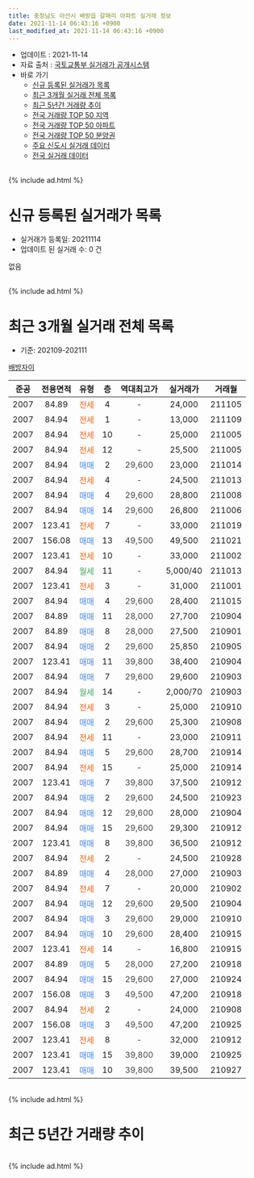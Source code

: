 ```yaml
---
title: 충청남도 아산시 배방읍 갈매리 아파트 실거래 정보
date: 2021-11-14 06:43:16 +0900
last_modified_at: 2021-11-14 06:43:16 +0900
---
```


* 업데이트 : 2021-11-14
* 자료 출처 : [국토교통부 실거래가 공개시스템](http://rt.molit.go.kr)
* 바로 가기
    * [신규 등록된 실거래가 목록](#신규-등록된-실거래가-목록)
    * [최근 3개월 실거래 전체 목록](#최근-3개월-실거래-전체-목록)
    * [최근 5년간 거래량 추이](#최근-5년간-거래량-추이)
    * [전국 거래량 TOP 50 지역](https://inasie.github.io/apt-trade-info/최근-3개월-전국에서-가장-거래가-많이-발생한-지역)
    * [전국 거래량 TOP 50 아파트](https://inasie.github.io/apt-trade-info/최근-3개월-전국에서-가장-거래가-많이-발생한-아파트)
    * [전국 거래량 TOP 50 분양권](https://inasie.github.io/apt-trade-info/최근-3개월-전국에서-가장-거래가-많이-발생한-분양권)
    * [주요 신도시 실거래 데이터](https://inasie.github.io/apt-trade-info/주요-신도시)
    * [전국 실거래 데이터](https://inasie.github.io/apt-trade-info/전국)
<br>
{% include ad.html %}
<br>

# 신규 등록된 실거래가 목록
* 실거래가 등록일: 20211114
* 업데이트 된 실거래 수: 0 건

없음

<br>
{% include ad.html %}
<br>

# 최근 3개월 실거래 전체 목록
* 기준: 202109-202111


[배방자이](https://search.naver.com/search.naver?query=%EC%B6%A9%EC%B2%AD%EB%82%A8%EB%8F%84+%EC%95%84%EC%82%B0%EC%8B%9C+%EB%B0%B0%EB%B0%A9%EC%9D%8D+%EA%B0%88%EB%A7%A4%EB%A6%AC+%EB%B0%B0%EB%B0%A9%EC%9E%90%EC%9D%B4)

|준공|전용면적|유형|층|역대최고가|실거래가|거래월|
|:---:|:---:|:---:|:---:|:---:|:---:|:---:|
|2007|84.89|<span style="color:#ff5a00">전세</span>|4|<span style="color:#444444">-</span>|24,000|211105|
|2007|84.94|<span style="color:#ff5a00">전세</span>|1|<span style="color:#444444">-</span>|13,000|211109|
|2007|84.94|<span style="color:#ff5a00">전세</span>|10|<span style="color:#444444">-</span>|25,000|211005|
|2007|84.94|<span style="color:#ff5a00">전세</span>|12|<span style="color:#444444">-</span>|25,500|211005|
|2007|84.94|<span style="color:#4285f3">매매</span>|2|<span style="color:#444444">29,600</span>|23,000|211014|
|2007|84.94|<span style="color:#ff5a00">전세</span>|4|<span style="color:#444444">-</span>|24,500|211013|
|2007|84.94|<span style="color:#4285f3">매매</span>|4|<span style="color:#444444">29,600</span>|28,800|211008|
|2007|84.94|<span style="color:#4285f3">매매</span>|14|<span style="color:#444444">29,600</span>|26,800|211006|
|2007|123.41|<span style="color:#ff5a00">전세</span>|7|<span style="color:#444444">-</span>|33,000|211019|
|2007|156.08|<span style="color:#4285f3">매매</span>|13|<span style="color:#444444">49,500</span>|49,500|211021|
|2007|123.41|<span style="color:#ff5a00">전세</span>|10|<span style="color:#444444">-</span>|33,000|211002|
|2007|84.94|<span style="color:#34a853">월세</span>|11|<span style="color:#444444">-</span>|5,000/40|211013|
|2007|123.41|<span style="color:#ff5a00">전세</span>|3|<span style="color:#444444">-</span>|31,000|211001|
|2007|84.94|<span style="color:#4285f3">매매</span>|4|<span style="color:#444444">29,600</span>|28,400|211015|
|2007|84.89|<span style="color:#4285f3">매매</span>|11|<span style="color:#444444">28,000</span>|27,700|210904|
|2007|84.89|<span style="color:#4285f3">매매</span>|8|<span style="color:#444444">28,000</span>|27,500|210901|
|2007|84.94|<span style="color:#4285f3">매매</span>|2|<span style="color:#444444">29,600</span>|25,850|210905|
|2007|123.41|<span style="color:#4285f3">매매</span>|11|<span style="color:#444444">39,800</span>|38,400|210904|
|2007|84.94|<span style="color:#4285f3">매매</span>|7|<span style="color:#444444">29,600</span>|29,600|210903|
|2007|84.94|<span style="color:#34a853">월세</span>|14|<span style="color:#444444">-</span>|2,000/70|210903|
|2007|84.94|<span style="color:#ff5a00">전세</span>|3|<span style="color:#444444">-</span>|25,000|210910|
|2007|84.94|<span style="color:#4285f3">매매</span>|2|<span style="color:#444444">29,600</span>|25,300|210908|
|2007|84.94|<span style="color:#ff5a00">전세</span>|11|<span style="color:#444444">-</span>|23,000|210911|
|2007|84.94|<span style="color:#4285f3">매매</span>|5|<span style="color:#444444">29,600</span>|28,700|210914|
|2007|84.94|<span style="color:#ff5a00">전세</span>|15|<span style="color:#444444">-</span>|25,000|210914|
|2007|123.41|<span style="color:#4285f3">매매</span>|7|<span style="color:#444444">39,800</span>|37,500|210912|
|2007|84.94|<span style="color:#4285f3">매매</span>|2|<span style="color:#444444">29,600</span>|24,500|210923|
|2007|84.94|<span style="color:#4285f3">매매</span>|12|<span style="color:#444444">29,600</span>|28,000|210904|
|2007|84.94|<span style="color:#4285f3">매매</span>|15|<span style="color:#444444">29,600</span>|29,300|210912|
|2007|123.41|<span style="color:#4285f3">매매</span>|8|<span style="color:#444444">39,800</span>|36,500|210912|
|2007|84.94|<span style="color:#ff5a00">전세</span>|2|<span style="color:#444444">-</span>|24,500|210928|
|2007|84.89|<span style="color:#4285f3">매매</span>|4|<span style="color:#444444">28,000</span>|27,000|210903|
|2007|84.94|<span style="color:#ff5a00">전세</span>|7|<span style="color:#444444">-</span>|20,000|210902|
|2007|84.94|<span style="color:#4285f3">매매</span>|12|<span style="color:#444444">29,600</span>|29,500|210904|
|2007|84.94|<span style="color:#4285f3">매매</span>|3|<span style="color:#444444">29,600</span>|29,000|210910|
|2007|84.94|<span style="color:#4285f3">매매</span>|10|<span style="color:#444444">29,600</span>|28,400|210915|
|2007|123.41|<span style="color:#ff5a00">전세</span>|14|<span style="color:#444444">-</span>|16,800|210915|
|2007|84.89|<span style="color:#4285f3">매매</span>|5|<span style="color:#444444">28,000</span>|27,200|210918|
|2007|84.94|<span style="color:#4285f3">매매</span>|15|<span style="color:#444444">29,600</span>|27,000|210924|
|2007|156.08|<span style="color:#4285f3">매매</span>|3|<span style="color:#444444">49,500</span>|47,200|210918|
|2007|84.94|<span style="color:#ff5a00">전세</span>|2|<span style="color:#444444">-</span>|24,000|210908|
|2007|156.08|<span style="color:#4285f3">매매</span>|3|<span style="color:#444444">49,500</span>|47,200|210925|
|2007|123.41|<span style="color:#ff5a00">전세</span>|8|<span style="color:#444444">-</span>|32,000|210912|
|2007|123.41|<span style="color:#4285f3">매매</span>|15|<span style="color:#444444">39,800</span>|39,000|210925|
|2007|123.41|<span style="color:#4285f3">매매</span>|10|<span style="color:#444444">39,800</span>|39,500|210927|


<br>
{% include ad.html %}
<br>

# 최근 5년간 거래량 추이


<div style="width:100%;">
    <canvas id="deal_progress" height="200"></canvas>
</div>

<script>
new Chart(document.getElementById("deal_progress"), {
    type: 'line',
    data: {
        labels: ['201611','201612','201701','201702','201703','201704','201705','201706','201707','201708','201709','201710','201711','201712','201801','201802','201803','201804','201805','201806','201807','201808','201809','201810','201811','201812','201901','201902','201903','201904','201905','201906','201907','201908','201909','201910','201911','201912','202001','202002','202003','202004','202005','202006','202007','202008','202009','202010','202011','202012','202101','202102','202103','202104','202105','202106','202107','202108','202109','202110','202111'],
        datasets: [{
            label: '매매',
            pointRadius: 1,
            data: [11, 5, 4, 10, 9, 10, 11, 8, 10, 9, 6, 4, 4, 6, 9, 7, 15, 8, 11, 12, 12, 12, 10, 8, 13, 5, 10, 7, 8, 4, 10, 4, 6, 10, 10, 6, 12, 13, 10, 14, 11, 12, 16, 21, 31, 20, 16, 22, 20, 26, 34, 22, 26, 34, 47, 26, 15, 10, 22, 5, 0],
            borderColor: "rgba(255, 201, 14, 1)",
            backgroundColor: "rgba(255, 201, 14, 0.5)",
            fill: false,
            lineTension: 0
        },{
            label: '전월세',
            pointRadius: 1,
            data: [14, 13, 9, 9, 15, 12, 10, 10, 8, 7, 11, 7, 3, 5, 11, 12, 13, 10, 8, 10, 9, 9, 6, 8, 10, 9, 10, 8, 12, 6, 17, 9, 6, 5, 6, 2, 9, 12, 5, 11, 5, 8, 6, 9, 11, 14, 7, 4, 7, 12, 12, 4, 9, 11, 21, 7, 11, 4, 9, 7, 2],
            borderColor: "rgba(0, 141, 185, 1)",
            backgroundColor: "rgba(0, 141, 185, 0.5)",
            fill: false,
            lineTension: 0
        }
        ]
    },
    options: {
        responsive: true,
        title: {
            display: false
        },
        tooltips: {
            mode: 'index',
            intersect: false
        },
        hover: {
            mode: 'nearest',
            intersect: true
        },
        scales: {
            xAxes: [{
                display: true,
                scaleLabel: {
                    display: true,
                    labelString: '년/월'
                }
            }],
            yAxes: [{
                display: true,
                ticks: {
                    suggestedMin: 0,
                },
                scaleLabel: {
                    display: true,
                    labelString: '실거래 수'
                }
            }]
        }
    }
});

</script>


<br>
{% include ad.html %}
<br>

